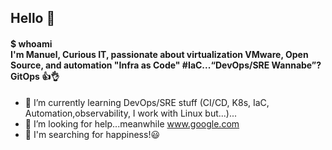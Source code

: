 ## Hello 👋
#### $ whoami <br> I'm Manuel, Curious IT, passionate about virtualization VMware, Open Source, and automation "Infra as Code" #IaC...“DevOps/SRE Wannabe”? GitOps 👍👌
- 🌱 I’m currently learning DevOps/SRE stuff (CI/CD, K8s, IaC, Automation,observability, I work with Linux but...)...
- 🤔 I’m looking for help...meanwhile www.google.com
- 🔎 I'm searching for happiness!😃
<!--
**manuh-L/manuh-L** is a ✨ _special_ ✨ repository because its `README.md` (this file) appears on your GitHub profile.

Here are some ideas to get you started:

- 🔭 I’m currently working on end to end automation aka Full Stack
- 🌱 I’m currently learning Infra as Code, Automation, CI/CD, Linux...
- 👯 I’m looking to collaborate on OSS...
- 🤔 I’m looking for help with ...
- 💬 Ask me about ...
- 📫 How to reach me: ...
- 😄 Pronouns: ...
- ⚡ Fun fact: I consider myself a gamer  ...
- 🔎 I'm searching for happiness!
-->
